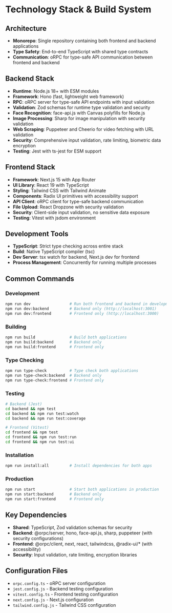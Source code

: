 # Technology Stack & Build System

## Architecture

- **Monorepo**: Single repository containing both frontend and backend applications
- **Type Safety**: End-to-end TypeScript with shared type contracts
- **Communication**: oRPC for type-safe API communication between frontend and backend

## Backend Stack

- **Runtime**: Node.js 18+ with ESM modules
- **Framework**: Hono (fast, lightweight web framework)
- **RPC**: oRPC server for type-safe API endpoints with input validation
- **Validation**: Zod schemas for runtime type validation and security
- **Face Recognition**: face-api.js with Canvas polyfills for Node.js
- **Image Processing**: Sharp for image manipulation with security validation
- **Web Scraping**: Puppeteer and Cheerio for video fetching with URL validation
- **Security**: Comprehensive input validation, rate limiting, biometric data encryption
- **Testing**: Jest with ts-jest for ESM support

## Frontend Stack

- **Framework**: Next.js 15 with App Router
- **UI Library**: React 19 with TypeScript
- **Styling**: Tailwind CSS with Tailwind Animate
- **Components**: Radix UI primitives with accessibility support
- **API Client**: oRPC client for type-safe backend communication
- **File Upload**: React Dropzone with security validation
- **Security**: Client-side input validation, no sensitive data exposure
- **Testing**: Vitest with jsdom environment

## Development Tools

- **TypeScript**: Strict type checking across entire stack
- **Build**: Native TypeScript compiler (tsc)
- **Dev Server**: tsx watch for backend, Next.js dev for frontend
- **Process Management**: Concurrently for running multiple processes

## Common Commands

### Development

```bash
npm run dev                 # Run both frontend and backend in development
npm run dev:backend         # Backend only (http://localhost:3001)
npm run dev:frontend        # Frontend only (http://localhost:3000)
```

### Building

```bash
npm run build               # Build both applications
npm run build:backend       # Backend only
npm run build:frontend      # Frontend only
```

### Type Checking

```bash
npm run type-check          # Type check both applications
npm run type-check:backend  # Backend only
npm run type-check:frontend # Frontend only
```

### Testing

```bash
# Backend (Jest)
cd backend && npm test
cd backend && npm run test:watch
cd backend && npm run test:coverage

# Frontend (Vitest)
cd frontend && npm test
cd frontend && npm run test:run
cd frontend && npm run test:ui
```

### Installation

```bash
npm run install:all         # Install dependencies for both apps
```

### Production

```bash
npm run start               # Start both applications in production
npm run start:backend       # Backend only
npm run start:frontend      # Frontend only
```

## Key Dependencies

- **Shared**: TypeScript, Zod validation schemas for security
- **Backend**: @orpc/server, hono, face-api.js, sharp, puppeteer (with security configurations)
- **Frontend**: @orpc/client, next, react, tailwindcss, @radix-ui/\* (with accessibility)
- **Security**: Input validation, rate limiting, encryption libraries

## Configuration Files

- `orpc.config.ts` - oRPC server configuration
- `jest.config.js` - Backend testing configuration
- `vitest.config.ts` - Frontend testing configuration
- `next.config.js` - Next.js configuration
- `tailwind.config.js` - Tailwind CSS configuration
